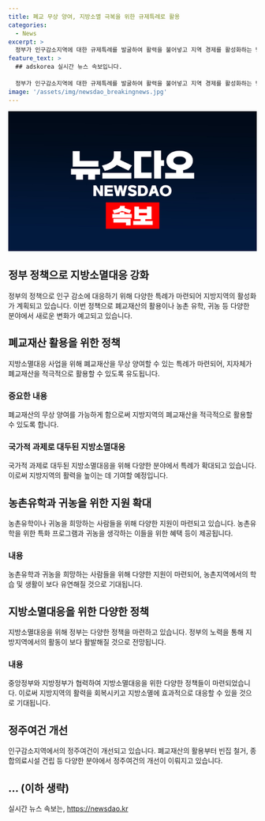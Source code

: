 ```yaml
---
title: 폐교 무상 양여, 지방소멸 극복을 위한 규제특례로 활용
categories:
  - News
excerpt: >
  정부가 인구감소지역에 대한 규제특례를 발굴하여 활력을 불어넣고 지역 경제를 활성화하는 방안을 마련한 것으로 나타났다. 이를 통해 폐교재산 무상양여, 농촌유학 특례 신설, 귀농가 주택 구입·임대 비용 감면 혜택 등이 제공된다. 이러한 방안들은 지방소멸에 효과적으로 대응하고 지역 활력을 높이는 데 주요한 역할을 할 것으로 예상된다. 또한 이를 통해 어디서나 살기 좋은 지방시대를 실현하고자 한다.
feature_text: >
  ## adskorea 실시간 뉴스 속보입니다.

  정부가 인구감소지역에 대한 규제특례를 발굴하여 활력을 불어넣고 지역 경제를 활성화하는 방안을 마련한 것으로 나타났다. 이를 통해 폐교재산 무상양여, 농촌유학 특례 신설, 귀농가 주택 구입·임대 비용 감면 혜택 등이 제공된다. 이러한 방안들은 지방소멸에 효과적으로 대응하고 지역 활력을 높이는 데 주요한 역할을 할 것으로 예상된다. 또한 이를 통해 어디서나 살기 좋은 지방시대를 실현하고자 한다.
image: '/assets/img/newsdao_breakingnews.jpg'
---
```


<p><img src="/assets/img/newsdao_breakingnews.jpg" alt="adskorea 속보" /></p>

<h2 data-ke-size="size26">정부 정책으로 지방소멸대응 강화</h2>

<p data-ke-size="size16">정부의 정책으로 인구 감소에 대응하기 위해 다양한 특례가 마련되어 지방지역의 활성화가 계획되고 있습니다. 이번 정책으로 폐교재산의 활용이나 농촌 유학, 귀농 등 다양한 분야에서 새로운 변화가 예고되고 있습니다.</p>

<h2 data-ke-size="size24">폐교재산 활용을 위한 정책</h2>

<p data-ke-size="size16">지방소멸대응 사업을 위해 폐교재산을 무상 양여할 수 있는 특례가 마련되어, 지자체가 폐교재산을 적극적으로 활용할 수 있도록 유도됩니다.</p>

<h3>중요한 내용</h3>

<p data-ke-size="size16">폐교재산의 무상 양여를 가능하게 함으로써 지방지역의 폐교재산을 적극적으로 활용할 수 있도록 합니다.</p>

<h3>국가적 과제로 대두된 지방소멸대응</h3>

<p data-ke-size="size16">국가적 과제로 대두된 지방소멸대응을 위해 다양한 분야에서 특례가 확대되고 있습니다. 이로써 지방지역의 활력을 높이는 데 기여할 예정입니다.</p>

<h2 data-ke-size="size24">농촌유학과 귀농을 위한 지원 확대</h2>

<p data-ke-size="size16">농촌유학이나 귀농을 희망하는 사람들을 위해 다양한 지원이 마련되고 있습니다. 농촌유학을 위한 특화 프로그램과 귀농을 생각하는 이들을 위한 혜택 등이 제공됩니다.</p>

<h3>내용</h3>

<p data-ke-size="size16">농촌유학과 귀농을 희망하는 사람들을 위해 다양한 지원이 마련되어, 농촌지역에서의 학습 및 생활이 보다 유연해질 것으로 기대됩니다.</p>

<h2 data-ke-size="size24">지방소멸대응을 위한 다양한 정책</h2>

<p data-ke-size="size16">지방소멸대응을 위해 정부는 다양한 정책을 마련하고 있습니다. 정부의 노력을 통해 지방지역에서의 활동이 보다 활발해질 것으로 전망됩니다.</p>

<h3>내용</h3>

<p data-ke-size="size16">중앙정부와 지방정부가 협력하여 지방소멸대응을 위한 다양한 정책들이 마련되었습니다. 이로써 지방지역의 활력을 회복시키고 지방소멸에 효과적으로 대응할 수 있을 것으로 기대됩니다.</p>

<h2 data-ke-size="size24">정주여건 개선</h2>

<p data-ke-size="size16">인구감소지역에서의 정주여건이 개선되고 있습니다. 폐교재산의 활용부터 빈집 철거, 종합의료시설 건립 등 다양한 분야에서 정주여건의 개선이 이뤄지고 있습니다.</p>

<h2>... (이하 생략)</h2>
실시간 뉴스 속보는, <a href="https://newsdao.kr" rel="dofollow">https://newsdao.kr</a>


